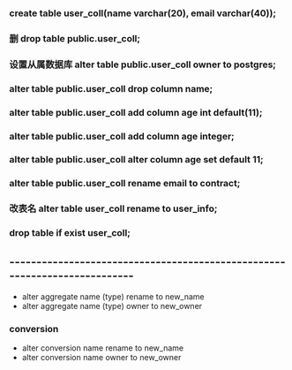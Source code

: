 ### create table user_coll(name varchar(20), email varchar(40));
### 删 drop table public.user_coll;
### 设置从属数据库 alter table public.user_coll owner to postgres;

### alter table public.user_coll drop column name;
### alter table public.user_coll add column age int default(11);
### alter table public.user_coll add column age integer;
### alter table public.user_coll alter column age set default 11;

### alter table public.user_coll rename email to contract;  
### 改表名 alter table user_coll rename to user_info;
### drop table if exist user_coll;

## --------------------------------------------------------------------------
- alter aggregate name (type) rename to new_name
- alter aggregate name (type) owner to new_owner

### conversion
- alter conversion name rename to new_name
- alter conversion name owner to new_owner
